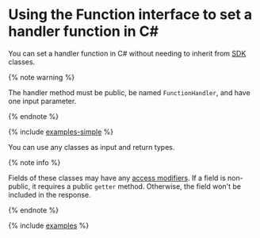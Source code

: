 # Using the Function interface to set a handler function in C#

You can set a handler function in C# without needing to inherit from [SDK](https://github.com/yandex-cloud/dotnet-sdk) classes.

{% note warning %}

The handler method must be public, be named `FunctionHandler`, and have one input parameter.

{% endnote %}

{% include [examples-simple](../../../../_includes/functions/csharp-handler-examples-simple.md) %}

You can use any classes as input and return types.

{% note info %}

Fields of these classes may have any [access modifiers](https://docs.microsoft.com/en-us/dotnet/csharp/programming-guide/classes-and-structs/access-modifiers). If a field is non-public, it requires a public `getter` method. Otherwise, the field won't be included in the response.

{% endnote %}


{% include [examples](../../../../_includes/functions/csharp-handler-examples.md) %}

